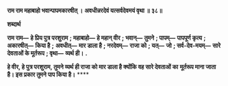 **राम राम महाबाहो भवान्पापमकारषीत् ।** **अवधीन्नरदेवं यत्सर्वदेवमयं वृथा ॥ ३८॥** 

**शब्दार्थ** 

**राम राम—** **हे प्रिय पुत्र परशुराम** **; महाबाहो—** **हे महान् वीर** **; भवान्—** **तुमने** **; पापम्—** **पापपूर्ण कृत्य** **; अकारषीत्—** **किया है** **;** **अवधीत्—** **मार डाला है** **; नरदेवम्—** **राजा को** **; यत्—** **जो** **; सर्व-देव-मयम्—** **सारे देवताओं के मूर्तरूप** **; वृथा—** **व्यर्थ ही।** **.** 

**हे वीर, हे पुत्र परशुराम, तुमने व्यर्थ ही राजा को मार डाला है क्योंकि वह सारे देवताओं का** **मूर्तरूप माना जाता है। इस प्रकार तुमने पाप किया है।** **** 